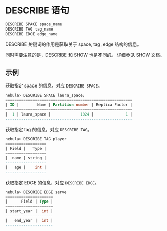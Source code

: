 # DESCRIBE 语句

```sql
DESCRIBE SPACE space_name
DESCRIBE TAG tag_name
DESCRIBE EDGE edge_name
```

DESCRIBE 关键词的作用是获取关于 space, tag, edge 结构的信息。

同时需要注意的是，DESCRIBE 和 SHOW 也是不同的。 详细参见 SHOW 文档。

## 示例

获取指定 space 的信息，对应 `DESCRIBE SPACE`。

```SQL
nebula> DESCRIBE SPACE laura_space;
========================================================
| ID |        Name | Partition number | Replica Factor |
========================================================
|  1 | laura_space |             1024 |              1 |
--------------------------------------------------------  
```

获取指定 tag 的信息，对应 `DESCRIBE TAG`。

```SQL
nebula> DESCRIBE TAG player
==================
| Field |   Type |
==================
|  name | string |
------------------
|   age |    int |
------------------  
```

获取指定 EDGE 的信息，对应 `DESCRIBE EDGE`。

```SQL
nebula> DESCRIBE EDGE serve
=====================
|      Field | Type |
=====================
| start_year |  int |
---------------------
|   end_year |  int |
---------------------
```
